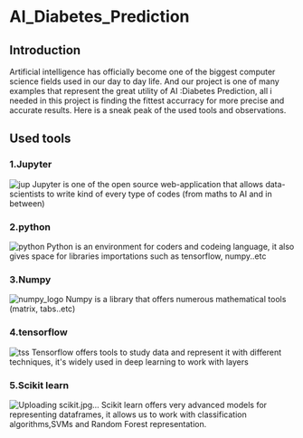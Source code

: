 # AI_Diabetes_Prediction

## Introduction

Artificial intelligence has officially become one of the biggest computer science fields used in our day to day life. And our project is one of many examples that represent the great utility of AI :Diabetes Prediction, all i needed in this project is finding the fittest accurracy for more precise and accurate results.
Here is a sneak peak of the used tools and observations.

## Used tools 
### 1.Jupyter

![jup](https://user-images.githubusercontent.com/76041357/159887379-3106e784-2ff0-45ed-9ad8-e2201e051859.PNG) 
Jupyter is one of the open source web-application that allows data-scientists to write kind of every type of codes (from maths to AI and in between)

### 2.python

![python](https://user-images.githubusercontent.com/76041357/159888698-0fdbb7e3-6760-4418-b9d7-09425f4dcd66.jpeg)
Python is an environment for coders and codeing language, it also gives space for libraries importations such as tensorflow, numpy..etc

### 3.Numpy

![numpy_logo](https://user-images.githubusercontent.com/76041357/159889280-2ab07238-cffd-4b10-a1f3-fcfc01b809e3.png) 
Numpy is a library that offers numerous mathematical tools (matrix, tabs..etc)

### 4.tensorflow

![tss](https://user-images.githubusercontent.com/76041357/159889612-bab53523-6f97-4a56-8fba-4f444335f4c7.png) 
Tensorflow offers tools to study data and represent it with different techniques, it's widely used in deep learning to work with layers

### 5.Scikit learn

![Uploading scikit.jpg…]() 
Scikit learn offers very advanced models for representing dataframes, it allows us to work with classification algorithms,SVMs and Random Forest representation.







